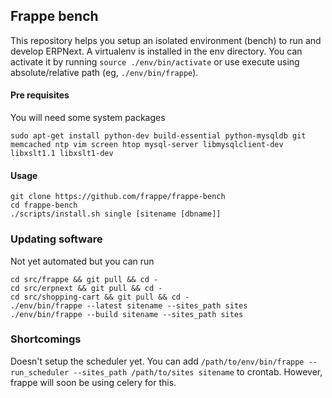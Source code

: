 ## Frappe bench

This repository helps you setup an isolated environment (bench) to run and
develop ERPNext. A virtualenv is installed in the env directory. You can
activate it by running `source ./env/bin/activate` or use execute using
absolute/relative path (eg, `./env/bin/frappe`).

#### Pre requisites

You will need some system packages
```
sudo apt-get install python-dev build-essential python-mysqldb git memcached ntp vim screen htop mysql-server libmysqlclient-dev libxslt1.1 libxslt1-dev
```

#### Usage

```
git clone https://github.com/frappe/frappe-bench
cd frappe-bench
./scripts/install.sh single [sitename [dbname]]
```

### Updating software

Not yet automated but you can run
```
cd src/frappe && git pull && cd -
cd src/erpnext && git pull && cd -
cd src/shopping-cart && git pull && cd -
./env/bin/frappe --latest sitename --sites_path sites
./env/bin/frappe --build sitename --sites_path sites
```

### Shortcomings
Doesn't setup the scheduler yet. You can add `/path/to/env/bin/frappe
--run_scheduler --sites_path /path/to/sites sitename` to crontab. However,
frappe will soon be using celery for this.
